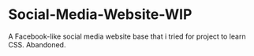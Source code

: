 # Social-Media-Website-WIP
A Facebook-like social media website base that i tried for project to learn CSS. Abandoned.
